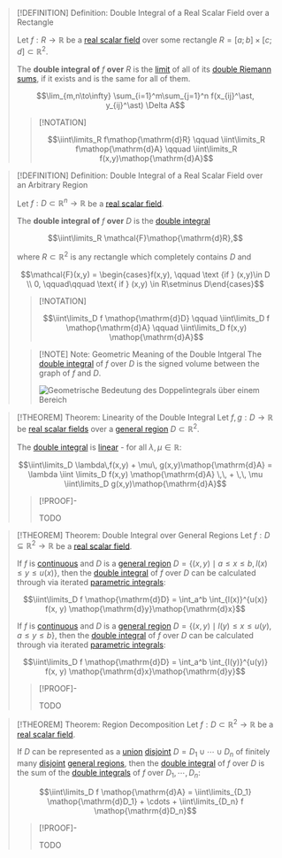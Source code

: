 >[!DEFINITION] Definition: Double Integral of a Real Scalar Field over a Rectangle
>
>Let $f: R \to \mathbb{R}$ be a [real scalar field](../Real%20Scalar%20Field.md) over some rectangle $R = [a;b] \times [c;d] \subset \mathbb{R}^2$.
>
>The **double integral of** $f$ **over** $R$ is the [limit](../../../Real%20Analysis/Functions/Limits%20of%20Functions/Real%20Limits%20of%20a%20Function.md) of all of its [double Riemann sums](Double%20Riemann%20Sum.md), if it exists and is the same for all of them.
>
>$$\lim_{m,n\to\infty} \sum_{i=1}^m\sum_{j=1}^n f(x_{ij}^\ast, y_{ij}^\ast) \Delta A$$
>
>>[!NOTATION]
>>
>>$$\iint\limits_R f\mathop{\mathrm{d}R} \qquad \iint\limits_R f\mathop{\mathrm{d}A} \qquad \iint\limits_R f(x,y)\mathop{\mathrm{d}A}$$
>>
>

>[!DEFINITION] Definition: Double Integral of a Real Scalar Field over an Arbitrary Region
>
>Let $f: D \subset \mathbb{R}^n \to \mathbb{R}$ be a [real scalar field](../Real%20Scalar%20Field.md).
>
>The **double integral of** $f$ **over** $D$ is the [double integral](Double%20Integral%20of%20a%20Real%20Scalar%20Field.md)
>
>$$\iint\limits_R \mathcal{F}\mathop{\mathrm{d}R},$$
>
>where $R \subset \mathbb{R}^2$ is any rectangle which completely contains $D$ and 
>
>$$\mathcal{F}(x,y) = \begin{cases}f(x,y), \qquad \text {if } (x,y)\in D \\ 0, \qquad\qquad \text{ if } (x,y) \in R\setminus D\end{cases}$$
>
>>[!NOTATION]
>>
>>$$\iint\limits_D f \mathop{\mathrm{d}D} \qquad \iint\limits_D f \mathop{\mathrm{d}A} \qquad \iint\limits_D f(x,y) \mathop{\mathrm{d}A}$$
>
>>[!NOTE] Note: Geometric Meaning of the Double Intgeral
>>The [double integral](Double%20Integral%20of%20a%20Real%20Scalar%20Field.md) of $f$ over $D$ is the signed volume between the graph of $f$ and $D$.
>>
>>![Geometrische Bedeutung des Doppelintegrals über einem Bereich](Resources/Geometrische%20Bedeutung%20des%20Doppelintegrals%20über%20einem%20Bereich.png)
>>

>[!THEOREM] Theorem: Linearity of the Double Integral
>Let $f,g: D\to\mathbb{R}$ be [real scalar fields](../Real%20Scalar%20Field.md) over a [general region](../../../../Geometry/General%20Regions%20in%202D.md) $D \subset \mathbb{R}^2$.
>
>The [double integral](Double%20Integral%20of%20a%20Real%20Scalar%20Field.md) is [linear](../../../../Algebra/Linear%20Algebra/Linear%20Transformations/Linear%20Transformation.md) - for all $\lambda,\mu\in\mathbb{R}$:
>
>$$\iint\limits_D \lambda\,f(x,y) + \mu\, g(x,y)\mathop{\mathrm{d}A} = \lambda \iint \limits_D f(x,y) \mathop{\mathrm{d}A} \,\, + \,\, \mu \iint\limits_D g(x,y)\mathop{\mathrm{d}A}$$
>
>>[!PROOF]-
>>
>>TODO
>>
>

>[!THEOREM] Theorem: Double Integral over General Regions
>Let $f: D\subseteq\mathbb{R}^2 \to\mathbb{R}$ be a [real scalar field](../Real%20Scalar%20Field.md).
>
>If $f$ is [continuous](../Continuity%20of%20Real%20Scalar%20Fields.md) and $D$ is a [general region](../../../../Geometry/General%20Regions%20in%202D.md) $D = \{(x,y)\mid a\le x \le b, l(x) \le y \le u(x)\}$, then the [double integral](Double%20Integral%20of%20a%20Real%20Scalar%20Field.md) of $f$ over $D$ can be calculated through via iterated [parametric integrals](Parametric%20Integrals.md):
>
>$$\iint\limits_D f \mathop{\mathrm{d}D} = \int_a^b \int_{l(x)}^{u(x)} f(x, y) \mathop{\mathrm{d}y}\mathop{\mathrm{d}x}$$
>
>If $f$ is [continuous](../Continuity%20of%20Real%20Scalar%20Fields.md) and $D$ is a [general region](../../../../Geometry/General%20Regions%20in%202D.md) $D = \{(x,y)\mid l(y)\le x \le u(y), a \le y \le b\}$, then the [double integral](Double%20Integral%20of%20a%20Real%20Scalar%20Field.md) of $f$ over $D$ can be calculated through via iterated [parametric integrals](Parametric%20Integrals.md):
>
>$$\iint\limits_D f \mathop{\mathrm{d}D} = \int_a^b \int_{l(y)}^{u(y)} f(x, y) \mathop{\mathrm{d}x}\mathop{\mathrm{d}y}$$
>
>>[!PROOF]-
>>
>>TODO
>>

>[!THEOREM] Theorem: Region Decomposition
>Let $f: D \subset \mathbb{R}^2 \to\mathbb{R}$ be a [real scalar field](../Real%20Scalar%20Field.md).
>
>If $D$ can be represented as a [union](../../../../Set%20Theory/Operations%20with%20Sets/Union.md) [disjoint](../../../../Set%20Theory/Disjoint%20Sets.md) $D = D_1\cup\cdots\cup D_n$ of finitely many [disjoint](../../../../Set%20Theory/Disjoint%20Sets.md) [general regions](../../../../Geometry/General%20Regions%20in%202D.md), then the [double integral](Double%20Integral%20of%20a%20Real%20Scalar%20Field.md) of $f$ over $D$ is the sum of the [double integrals](Double%20Integral%20of%20a%20Real%20Scalar%20Field.md) of $f$ over $D_1,\cdots, D_n$:
>
>$$\iint\limits_D f \mathop{\mathrm{d}A} = \iint\limits_{D_1} \mathop{\mathrm{d}D_1} + \cdots + \iint\limits_{D_n} f \mathop{\mathrm{d}D_n}$$
>
>>[!PROOF]-
>>
>>TODO
>>
